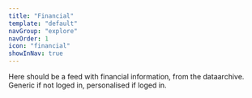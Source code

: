 ```yaml
---
title: "Financial"  
template: "default"  
navGroup: "explore"
navOrder: 1
icon: "financial" 
showInNav: true
---
```



Here should be a feed with financial information, from the dataarchive. Generic if not loged in, personalised if loged in.